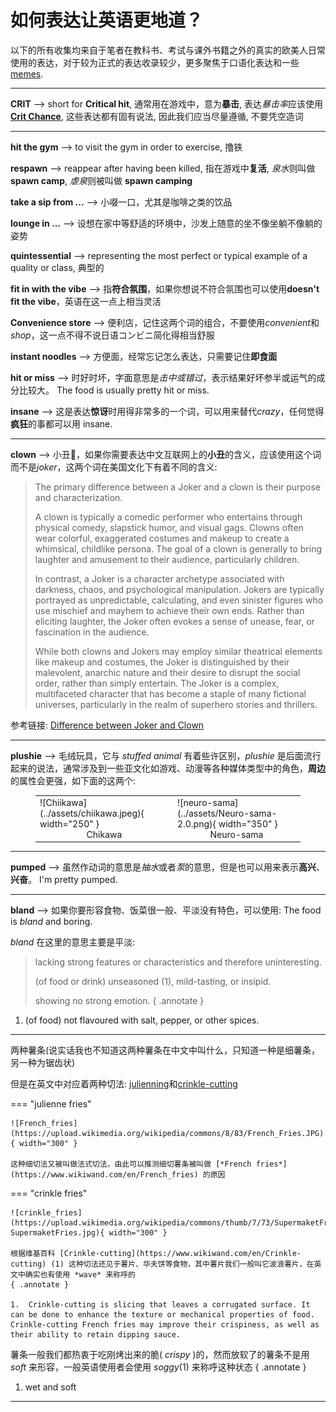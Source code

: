 # 如何表达让英语更地道？

以下的所有收集均来自于笔者在教科书、考试与课外书籍之外的真实的欧美人日常使用的表达，对于较为正式的表达收录较少，更多聚焦于口语化表达和一些 [memes](https://www.wikiwand.com/en/meme).

---

**CRIT** --> short for **Critical hit**, 通常用在游戏中，意为**暴击**, 表达*暴击率*应该使用[**Crit Chance**](https://hypixel-skyblock.fandom.com/wiki/Crit_Chance), 这些表达都有固有说法, 因此我们应当尽量遵循, 不要凭空造词

---

**hit the gym** --> to visit the gym in order to exercise, 撸铁

**respawn** --> reappear after having been killed, 指在游戏中**复活**, *泉水*则叫做 **spawn camp**, *虐泉*则被叫做 **spawn camping**

**take a sip from ...** --> 小啜一口，尤其是咖啡之类的饮品

**lounge in ...** --> 设想在家中等舒适的环境中，沙发上随意的坐不像坐躺不像躺的姿势

**quintessential** --> representing the most perfect or typical example of a quality or class, 典型的

**fit in with the vibe** --> 指**符合氛围**，如果你想说不符合氛围也可以使用**doesn't fit the vibe**，英语在这一点上相当灵活

**Convenience store** --> 便利店，记住这两个词的组合，不要使用*convenient*和*shop*，这一点不得不说日语コンビニ简化得相当舒服

**instant noodles** --> 方便面，经常忘记怎么表达，只需要记住**即食面**

**hit or miss** --> 时好时坏，字面意思是*击中或错过*，表示结果好坏参半或运气的成分比较大。 The food is usually pretty hit or miss.

**insane** --> 这是表达**惊讶**时用得非常多的一个词，可以用来替代*crazy*，任何觉得**疯狂**的事都可以用 insane.

---

**clown** --> 小丑🤡，如果你需要表达中文互联网上的**小丑**的含义，应该使用这个词而不是*joker*，这两个词在美国文化下有着不同的含义: 

> The primary difference between a Joker and a clown is their purpose and characterization.
> 
> A clown is typically a comedic performer who entertains through physical comedy, slapstick humor, and visual gags. Clowns often wear colorful, exaggerated costumes and makeup to create a whimsical, childlike persona. The goal of a clown is generally to bring laughter and amusement to their audience, particularly children.
> 
> In contrast, a Joker is a character archetype associated with darkness, chaos, and psychological manipulation. Jokers are typically portrayed as unpredictable, calculating, and even sinister figures who use mischief and mayhem to achieve their own ends. Rather than eliciting laughter, the Joker often evokes a sense of unease, fear, or fascination in the audience.
> 
> While both clowns and Jokers may employ similar theatrical elements like makeup and costumes, the Joker is distinguished by their malevolent, anarchic nature and their desire to disrupt the social order, rather than simply entertain. The Joker is a complex, multifaceted character that has become a staple of many fictional universes, particularly in the realm of superhero stories and thrillers.

参考链接: [Difference between Joker and Clown](https://www.differencebetween.info/difference-between-joker-and-clown)

---

**plushie** --> 毛绒玩具，它与 *stuffed animal* 有着些许区别，*plushie* 是后面流行起来的说法，通常涉及到一些亚文化如游戏、动漫等各种媒体类型中的角色，**周边**的属性会更强，如下面的这两个: 


<center>
<figure markdown="span">
    <table><tr>
    <td>
        ![Chiikawa](../assets/chiikawa.jpeg){ width="250" }
        <center><figcaption>Chikawa</figcaption></center>
    </td>
    <td>
        ![neuro-sama](../assets/Neuro-sama-2.0.png){ width="350" }
        <center><figcaption>Neuro-sama</figcaption></center>
    </td>
    </tr></table>
</figure>
</center>

---

**pumped** --> 虽然作动词的意思是*抽水*或者*泵*的意思，但是也可以用来表示**高兴**、**兴奋**。 I'm pretty pumped.

---

**bland** --> 如果你要形容食物、饭菜很一般、平淡没有特色，可以使用: The food is *bland* and boring.

*bland* 在这里的意思主要是平淡: 

> lacking strong features or characteristics and therefore uninteresting.
>
> (of food or drink) unseasoned (1), mild-tasting, or insipid.
>
> showing no strong emotion.
{ .annotate }

1.  (of food) not flavoured with salt, pepper, or other spices.

---

两种薯条(说实话我也不知道这两种薯条在中文中叫什么，只知道一种是细薯条，另一种为锯齿状)

但是在英文中对应着两种切法: [julienning](https://www.wikiwand.com/en/Julienning)和[crinkle-cutting](https://www.wikiwand.com/en/Crinkle-cutting)

=== "julienne fries"

    ![French_fries](https://upload.wikimedia.org/wikipedia/commons/8/83/French_Fries.JPG){ width="300" }

    这种细切法又被叫做法式切法，由此可以推测细切薯条被叫做 [*French fries*](https://www.wikiwand.com/en/French_fries) 的原因

=== "crinkle fries"

    ![crinkle_fries](https://upload.wikimedia.org/wikipedia/commons/thumb/7/73/SupermaketFries.jpg/1920px-SupermaketFries.jpg){ width="300" }

    根据维基百科 [Crinkle-cutting](https://www.wikiwand.com/en/Crinkle-cutting) (1) 这种切法还见于薯片、华夫饼等食物，其中薯片我们一般叫它波浪薯片，在英文中确实也有使用 *wave* 来称呼的
    { .annotate }

    1.  Crinkle-cutting is slicing that leaves a corrugated surface. It can be done to enhance the texture or mechanical properties of food. Crinkle-cutting French fries may improve their crispiness, as well as their ability to retain dipping sauce.

薯条一般我们都热衷于吃刚烤出来的脆( *crispy* )的，然而放软了的薯条不是用 *soft* 来形容，一般英语使用者会使用 *soggy*(1) 来称呼这种状态
{ .annotate }

1.  wet and soft

---
